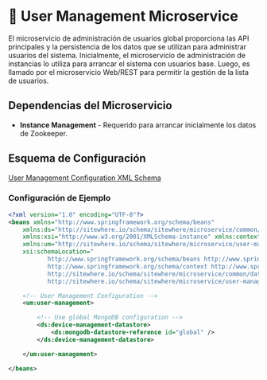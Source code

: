 # :book: User Management Microservice

<Seo/>

El microservicio de administración de usuarios global proporciona las API principales
y la persistencia de los datos que se utilizan para administrar usuarios del sistema.
Inicialmente, el microservicio de administración de instancias lo utiliza para arrancar
el sistema con usuarios base. Luego, es llamado por el microservicio Web/REST para
permitir la gestión de la lista de usuarios.

## Dependencias del Microservicio

- **Instance Management** - Requerido para arrancar inicialmente los datos de Zookeeper.

## Esquema de Configuración

[User Management Configuration XML Schema](http://sitewhere.io/schema/sitewhere/microservice/user-management/current/user-management.xsd)

### Configuración de Ejemplo

```xml
<?xml version="1.0" encoding="UTF-8"?>
<beans xmlns="http://www.springframework.org/schema/beans"
	xmlns:ds="http://sitewhere.io/schema/sitewhere/microservice/common/datastore"
	xmlns:xsi="http://www.w3.org/2001/XMLSchema-instance" xmlns:context="http://www.springframework.org/schema/context"
	xmlns:um="http://sitewhere.io/schema/sitewhere/microservice/user-management"
	xsi:schemaLocation="
           http://www.springframework.org/schema/beans http://www.springframework.org/schema/beans/spring-beans-3.1.xsd
           http://www.springframework.org/schema/context http://www.springframework.org/schema/context/spring-context-3.1.xsd
           http://sitewhere.io/schema/sitewhere/microservice/common/datastore http://sitewhere.io/schema/sitewhere/microservice/common/current/datastore-common.xsd
           http://sitewhere.io/schema/sitewhere/microservice/user-management http://sitewhere.io/schema/sitewhere/microservice/user-management/current/user-management.xsd">

	<!-- User Management Configuration -->
	<um:user-management>

		<!-- Use global MongoDB configuration -->
		<ds:device-management-datastore>
			<ds:mongodb-datastore-reference id="global" />
		</ds:device-management-datastore>

	</um:user-management>

</beans>
```

